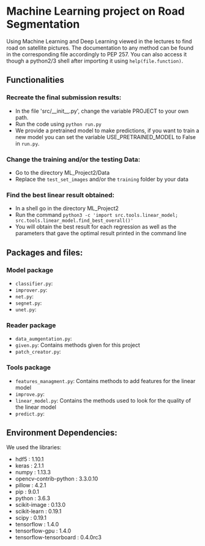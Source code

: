 # Machine Learning project on Road Segmentation

Using Machine Learning and Deep Learning viewed in the lectures to find road on satellite pictures.
The documentation to any method can be found in the corresponding file accordingly to PEP 257.
You can also access it though a python2/3 shell after importing it using `help(file.function)`.

## Functionalities

### Recreate the final submission results:
- In the file 'src/\_\_init\_\_.py', change the variable PROJECT to your own path.
- Run the code using `python run.py`
- We provide a pretrained model to make predictions, if you want to train a new model you can set the variable USE_PRETRAINED_MODEL to False in `run.py`.

### Change the training and/or the testing Data:
- Go to the directory ML_Project2/Data
- Replace the `test_set_images` and/or the `training` folder by your data

### Find the best linear result obtained:
- In a shell go in the directory ML_Project2
- Run the command `python3 -c 'import src.tools.linear_model; src.tools.linear_model.find_best_overall()'`
- You will obtain the best result for each regression as well as the parameters that gave the optimal result printed in the command line

## Packages and files:

### Model package
- `classifier.py`:
- `improver.py`:
- `net.py`:
- `segnet.py`:
- `unet.py`:

### Reader package
- `data_aumgentation.py`:
- `given.py`: Contains methods given for this project
- `patch_creator.py`:

### Tools package
- `features_managment.py`: Contains methods to add features for the linear model
- `improve.py`:
- `linear_model.py`: Contains the methods used to look for the quality of the linear model
- `predict.py`:


## Environment Dependencies:

We used the libraries:
- hdf5 : 1.10.1
- keras : 2.1.1
- numpy : 1.13.3
- opencv-contrib-python : 3.3.0.10
- pillow : 4.2.1
- pip : 9.0.1
- python : 3.6.3
- scikit-image : 0.13.0
- scikit-learn : 0.19.1
- scipy : 0.19.1
- tensorflow : 1.4.0
- tensorflow-gpu : 1.4.0
- tensorflow-tensorboard : 0.4.0rc3
